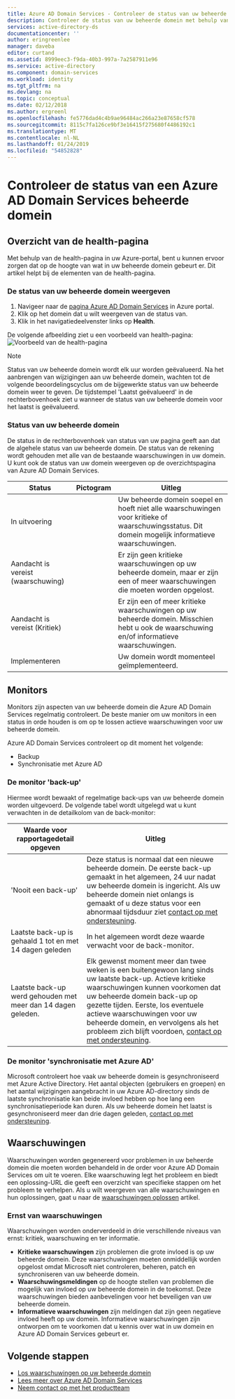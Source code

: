 ```yaml
---
title: Azure AD Domain Services - Controleer de status van uw beheerde domein | Microsoft Docs
description: Controleer de status van uw beheerde domein met behulp van de health-pagina in Azure portal.
services: active-directory-ds
documentationcenter: ''
author: eringreenlee
manager: daveba
editor: curtand
ms.assetid: 8999eec3-f9da-40b3-997a-7a2587911e96
ms.service: active-directory
ms.component: domain-services
ms.workload: identity
ms.tgt_pltfrm: na
ms.devlang: na
ms.topic: conceptual
ms.date: 02/12/2018
ms.author: ergreenl
ms.openlocfilehash: fe5776dad4c4b9ae96484ac266a23e87658cf578
ms.sourcegitcommit: 8115c7fa126ce9bf3e16415f275680f4486192c1
ms.translationtype: MT
ms.contentlocale: nl-NL
ms.lasthandoff: 01/24/2019
ms.locfileid: "54852828"
---
```

# <a name="check-the-health-of-an-azure-ad-domain-services-managed-domain"></a>Controleer de status van een Azure AD Domain Services beheerde domein

## <a name="overview-of-the-health-page"></a>Overzicht van de health-pagina
Met behulp van de health-pagina in uw Azure-portal, bent u kunnen ervoor zorgen dat op de hoogte van wat in uw beheerde domein gebeurt er. Dit artikel helpt bij de elementen van de health-pagina.

### <a name="how-to-view-the-health-of-your-managed-domain"></a>De status van uw beheerde domein weergeven
1. Navigeer naar de [pagina Azure AD Domain Services](https://portal.azure.com/#blade/HubsExtension/Resources/resourceType/Microsoft.AAD%2FdomainServices) in Azure portal.
2. Klik op het domein dat u wilt weergeven van de status van.
3. Klik in het navigatiedeelvenster links op **Health**.

De volgende afbeelding ziet u een voorbeeld van health-pagina: ![Voorbeeld van de health-pagina](./media/active-directory-domain-services-alerts/health-page.png)

>[!NOTE]
> Status van uw beheerde domein wordt elk uur worden geëvalueerd. Na het aanbrengen van wijzigingen aan uw beheerde domein, wachten tot de volgende beoordelingscyclus om de bijgewerkte status van uw beheerde domein weer te geven. De tijdstempel 'Laatst geëvalueerd' in de rechterbovenhoek ziet u wanneer de status van uw beheerde domein voor het laatst is geëvalueerd.
>

### <a name="status-of-your-managed-domain"></a>Status van uw beheerde domein
De status in de rechterbovenhoek van status van uw pagina geeft aan dat de algehele status van uw beheerde domein. De status van de rekening wordt gehouden met alle van de bestaande waarschuwingen in uw domein. U kunt ook de status van uw domein weergeven op de overzichtspagina van Azure AD Domain Services.

| Status | Pictogram | Uitleg |
| --- | :----: | --- |
| In uitvoering | <img src= "./media/active-directory-domain-services-alerts/running-icon.png" width = "15"> | Uw beheerde domein soepel en hoeft niet alle waarschuwingen voor kritieke of waarschuwingsstatus. Dit domein mogelijk informatieve waarschuwingen. |
| Aandacht is vereist (waarschuwing) | <img src= "./media/active-directory-domain-services-alerts/warning-icon.png" width = "15"> | Er zijn geen kritieke waarschuwingen op uw beheerde domein, maar er zijn een of meer waarschuwingen die moeten worden opgelost. |
| Aandacht is vereist (Kritiek) | <img src= "./media/active-directory-domain-services-alerts/critical-icon.png" width = "15"> | Er zijn een of meer kritieke waarschuwingen op uw beheerde domein. Misschien hebt u ook de waarschuwing en/of informatieve waarschuwingen. |
| Implementeren | <img src= "./media/active-directory-domain-services-alerts/deploying-icon.png" width = "15"> | Uw domein wordt momenteel geïmplementeerd. |

## <a name="monitors"></a>Monitors
Monitors zijn aspecten van uw beheerde domein die Azure AD Domain Services regelmatig controleert. De beste manier om uw monitors in een status in orde houden is om op te lossen actieve waarschuwingen voor uw beheerde domein.

Azure AD Domain Services controleert op dit moment het volgende:
 - Backup
 - Synchronisatie met Azure AD

### <a name="the-backup-monitor"></a>De monitor 'back-up'
Hiermee wordt bewaakt of regelmatige back-ups van uw beheerde domein worden uitgevoerd. De volgende tabel wordt uitgelegd wat u kunt verwachten in de detailkolom van de back-monitor:

| Waarde voor rapportagedetail opgeven | Uitleg |
| --- | --- |
|'Nooit een back-up' | Deze status is normaal dat een nieuwe beheerde domein. De eerste back-up gemaakt in het algemeen, 24 uur nadat uw beheerde domein is ingericht. Als uw beheerde domein niet onlangs is gemaakt of u deze status voor een abnormaal tijdsduur ziet [contact op met ondersteuning](active-directory-ds-contact-us.md). |
| Laatste back-up is gehaald 1 tot en met 14 dagen geleden | In het algemeen wordt deze waarde verwacht voor de back-monitor. |
| Laatste back-up werd gehouden met meer dan 14 dagen geleden. | Elk gewenst moment meer dan twee weken is een buitengewoon lang sinds uw laatste back-up. Actieve kritieke waarschuwingen kunnen voorkomen dat uw beheerde domein back-up op gezette tijden. Eerste, los eventuele actieve waarschuwingen voor uw beheerde domein, en vervolgens als het probleem zich blijft voordoen, [contact op met ondersteuning](active-directory-ds-contact-us.md). |


### <a name="the-synchronization-with-azure-ad-monitor"></a>De monitor 'synchronisatie met Azure AD'
Microsoft controleert hoe vaak uw beheerde domein is gesynchroniseerd met Azure Active Directory. Het aantal objecten (gebruikers en groepen) en het aantal wijzigingen aangebracht in uw Azure AD-directory sinds de laatste synchronisatie kan beide invloed hebben op hoe lang een synchronisatieperiode kan duren. Als uw beheerde domein het laatst is gesynchroniseerd meer dan drie dagen geleden, [contact op met ondersteuning](active-directory-ds-contact-us.md).

## <a name="alerts"></a>Waarschuwingen
Waarschuwingen worden gegenereerd voor problemen in uw beheerde domein die moeten worden behandeld in de order voor Azure AD Domain Services om uit te voeren. Elke waarschuwing legt het probleem en biedt een oplossing-URL die geeft een overzicht van specifieke stappen om het probleem te verhelpen. Als u wilt weergeven van alle waarschuwingen en hun oplossingen, gaat u naar de [waarschuwingen oplossen](active-directory-ds-troubleshoot-alerts.md) artikel.

### <a name="alert-severity"></a>Ernst van waarschuwingen
Waarschuwingen worden onderverdeeld in drie verschillende niveaus van ernst: kritiek, waarschuwing en ter informatie.

 * **Kritieke waarschuwingen** zijn problemen die grote invloed is op uw beheerde domein. Deze waarschuwingen moeten onmiddellijk worden opgelost omdat Microsoft niet controleren, beheren, patch en synchroniseren van uw beheerde domein. 
 * **Waarschuwingsmeldingen** op de hoogte stellen van problemen die mogelijk van invloed op uw beheerde domein in de toekomst. Deze waarschuwingen bieden aanbevelingen voor het beveiligen van uw beheerde domein.
 * **Informatieve waarschuwingen** zijn meldingen dat zijn geen negatieve invloed heeft op uw domein. Informatieve waarschuwingen zijn ontworpen om te voorkomen dat u kennis over wat in uw domein en Azure AD Domain Services gebeurt er.

## <a name="next-steps"></a>Volgende stappen
- [Los waarschuwingen op uw beheerde domein](active-directory-ds-troubleshoot-alerts.md)
- [Lees meer over Azure AD Domain Services](active-directory-ds-overview.md)
- [Neem contact op met het productteam](active-directory-ds-contact-us.md)
